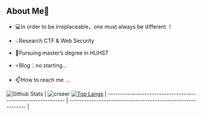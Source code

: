 ## About Me👋
- 💻In order to be irreplaceable，one must always be different ！

- 💡Research  CTF & Web Security

- 🌱Pursuing master’s degree in HUHST

- ⭐️Blog：no starting...

- 📫How to reach me ...

![Github Stats](https://github-readme-stats.vercel.app/api?username=crseer&show_icons=true&theme=gruvbox_light&count_private=true&bg_color=DEG,C2FFD8,465EFB) | ![crseer](https://count.getloli.com/get/@crseer?theme=rule34) 
[![Top Langs](https://github-readme-stats.vercel.app/api/top-langs/?username=crseer)](https://github.com/crseer/github-readme-stats) 
| ------------------------------------------------------------ | ------------------------------------------------------------ |
